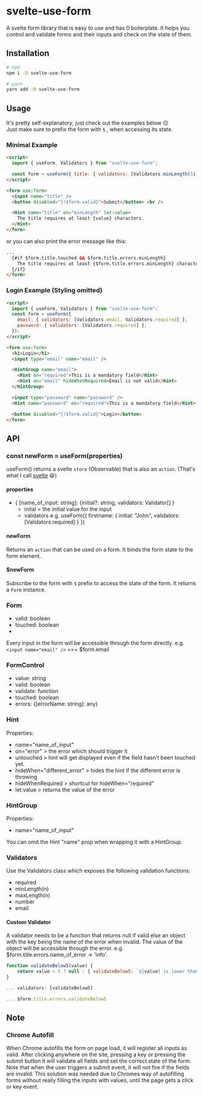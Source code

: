 # svelte-use-form

A svelte form library that is easy to use and has 0 boilerplate. It helps you control and validate forms and their inputs and check on the state of them.

## Installation

```bash
# npm
npm i -D svelte-use-form

# yarn
yarn add -D svelte-use-form
```

## Usage

It's pretty self-explanatory, just check out the examples below 😉<br>
Just make sure to prefix the form with `$` , when accessing its state.

### Minimal Example

```html
<script>
  import { useForm, Validators } from "svelte-use-form";

  const form = useForm({ title: { validators: [Validators.minLength(5)] } });
</script>

<form use:form>
  <input name="title" />
  <button disabled="{!$form.valid}">Submit</button> <br />

  <Hint name="title" on="minLength" let:value>
    The title requires at least {value} characters.
  </Hint>
</form>
```

or you can also print the error message like this:

```html
...
  {#if $form.title.touched && $form.title.errors.minLength}
    The title requires at least {$form.title.errors.minLength} characters.
  {/if}
</form>

```

### Login Example (Styling omitted)

```html
<script>
  import { useForm, Validators } from "svelte-use-form";
  const form = useForm({
    email: { validators: [Validators.email, Validators.required] },
    password: { validators: [Validators.required] },
  });
</script>

<form use:form>
  <h1>Login</h1>
  <input type="email" name="email" />

  <HintGroup name="email">
    <Hint on="required">This is a mandatory field</Hint>
    <Hint on="email" hideWhenRequired>Email is not valid</Hint>
  </HintGroup>

  <input type="password" name="password" />
  <Hint name="password" on="required">This is a mandatory field</Hint>

  <button disabled="{!$form.valid}">Login</button>
</form>
```

## API

### const newForm = useForm(properties)

useForm() returns a svelte `store` (Observable) that is also an `action`. (That's what I call [svelte](https://www.dictionary.com/browse/svelte) 😆)<br>

#### properties

- { [name_of_input: string]: {initial?: string, validators: Validator[] }
  - inital = the initial value for the input
  - validators
    e.g. useForm({ firstname: { initial: "John", validators: [Validators.required] } })

#### newForm

Returns an `action` that can be used on a form. It binds the form state to the form element.

#### $newForm

Subscribe to the form with `$` prefix to access the state of the form. It returns a `Form` instance.

### Form

- valid: boolean
- touched: boolean
- [formcontrol]: FormControl

Every input in the form will be accessible through the form directly. e.g. `<input name="email" />` === $form.email

### FormControl

- value: string
- valid: boolean
- validate: function
- touched: boolean
- errors: {[errorName: string]: any}

### Hint

Properties:

- name="name_of_input"
- on="error" > the error which should trigger it
- untouched > hint will get displayed even if the field hasn't been touched yet.
- hideWhen="different_error" > hides the hint if the different error is throwing
- hideWhenRequired > shortcut for hideWhen="required"
- let:value > returns the value of the error

### HintGroup

Properties:

- name="name_of_input"

You can omit the Hint "name" prop when wrapping it with a HintGroup.

### Validators

Use the Validators class which exposes the following validation functions:

- required
- minLength(n)
- maxLength(n)
- number
- email

#### Custom Validator

A validator needs to be a function that returns null if valid else an object with the key being the name of the error when invalid. The value of the object will be accessible through the error. e.g. $form.title.errors.name_of_error -> 'info'.

```javascript
function validateBelow5(value) {
	return value < 5 ? null : { validateBelow5: `${value} is lower than 5` }
}

... validators: [validateBelow5]

... $form.title.errors.validateBelow5
```

## Note

### Chrome Autofill

When Chrome autofills the form on page load, it will register all inputs as valid. After clicking anywhere on the site, pressing a key or pressing the submit button it will validate all fields and set the correct state of the form. Note that when the user triggers a submit event, it will not fire if the fields are invalid. This solution was needed due to Chromes way of autofilling forms without really filling the inputs with values, until the page gets a click or key event.
